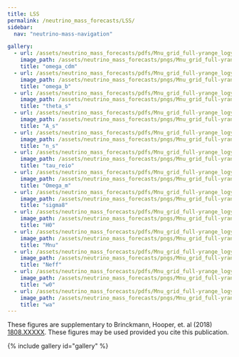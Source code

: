 ```yaml
---
title: LSS
permalink: /neutrino_mass_forecasts/LSS/
sidebar:
  nav: "neutrino-mass-navigation"

gallery:
  - url: /assets/neutrino_mass_forecasts/pdfs/Mnu_grid_full-yrange_logy_omega_cdm.pdf
    image_path: /assets/neutrino_mass_forecasts/pngs/Mnu_grid_full-yrange_logy_omega_cdm.png
    title: "omega_cdm"
  - url: /assets/neutrino_mass_forecasts/pdfs/Mnu_grid_full-yrange_logy_omega_b.pdf
    image_path: /assets/neutrino_mass_forecasts/pngs/Mnu_grid_full-yrange_logy_omega_b.png
    title: "omega_b"
  - url: /assets/neutrino_mass_forecasts/pdfs/Mnu_grid_full-yrange_logy_theta_s.pdf
    image_path: /assets/neutrino_mass_forecasts/pngs/Mnu_grid_full-yrange_logy_theta_s.png
    title: "theta_s"
  - url: /assets/neutrino_mass_forecasts/pdfs/Mnu_grid_full-yrange_logy_A_s.pdf
    image_path: /assets/neutrino_mass_forecasts/pngs/Mnu_grid_full-yrange_logy_A_s.png
    title: "A_s"
  - url: /assets/neutrino_mass_forecasts/pdfs/Mnu_grid_full-yrange_logy_n_s.pdf
    image_path: /assets/neutrino_mass_forecasts/pngs/Mnu_grid_full-yrange_logy_n_s.png
    title: "n_s"
  - url: /assets/neutrino_mass_forecasts/pdfs/Mnu_grid_full-yrange_logy_tau_reio.pdf
    image_path: /assets/neutrino_mass_forecasts/pngs/Mnu_grid_full-yrange_logy_tau_reio.png
    title: "tau_reio"
  - url: /assets/neutrino_mass_forecasts/pdfs/Mnu_grid_full-yrange_logy_Omega_m.pdf
    image_path: /assets/neutrino_mass_forecasts/pngs/Mnu_grid_full-yrange_logy_Omega_m.png
    title: "Omega_m"
  - url: /assets/neutrino_mass_forecasts/pdfs/Mnu_grid_full-yrange_logy_sigma8.pdf
    image_path: /assets/neutrino_mass_forecasts/pngs/Mnu_grid_full-yrange_logy_sigma8.png
    title: "sigma8"
  - url: /assets/neutrino_mass_forecasts/pdfs/Mnu_grid_full-yrange_logy_H0.pdf
    image_path: /assets/neutrino_mass_forecasts/pngs/Mnu_grid_full-yrange_logy_H0.png
    title: "H0"
  - url: /assets/neutrino_mass_forecasts/pdfs/Mnu_grid_full-yrange_logy_Mnu.pdf
    image_path: /assets/neutrino_mass_forecasts/pngs/Mnu_grid_full-yrange_logy_Mnu.png
    title: "Mnu"
  - url: /assets/neutrino_mass_forecasts/pdfs/Mnu_grid_full-yrange_logy_Neff.pdf
    image_path: /assets/neutrino_mass_forecasts/pngs/Mnu_grid_full-yrange_logy_Neff.png
    title: "Neff"
  - url: /assets/neutrino_mass_forecasts/pdfs/Mnu_grid_full-yrange_logy_w0.pdf
    image_path: /assets/neutrino_mass_forecasts/pngs/Mnu_grid_full-yrange_logy_w0.png
    title: "w0"
  - url: /assets/neutrino_mass_forecasts/pdfs/Mnu_grid_full-yrange_logy_wa.pdf
    image_path: /assets/neutrino_mass_forecasts/pngs/Mnu_grid_full-yrange_logy_wa.png
    title: "wa"
---
```

These figures are supplementary to Brinckmann, Hooper, et. al (2018) [1808.XXXXX](https://arxiv.org/abs/1808.XXXXX). These figures may be used provided you cite this publication.

{% include gallery id="gallery" %}
